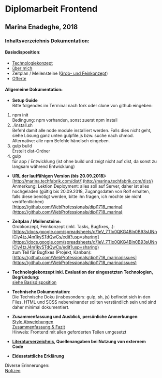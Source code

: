 # Diplomarbeit Frontend  

## Marina Enadeghe, 2018  

### Inhaltsverzeichnis Dokumentation:  
  
#### Basisdisposition:  
- [Technologiekonzept](dokumentation/basisdisposition.md)  
- [über mich](dokumentation/basisdisposition.md)  
- Zeitplan / Meilensteine 
([Grob- und Feinkonzept](https://docs.google.com/spreadsheets/d/1eV_7Tlo0QKG4BIn0B93sUNnICly4tzJ4m1kySTdQwCs/edit?usp=sharing))  
- [Offerte](https://docs.google.com/document/d/1dCjLOwE2s_naJFpOfdwf1nAEW1BeifqMymJoFDwuWrs/edit?usp=sharing)  

#### Allgemeine Dokumentation:  
- **Setup Guide**  
Bitte folgendes im Terminal nach fork oder clone von github eingeben:  
1. npm init  
Bedingung: npm vorhanden, sonst zuerst npm install 
2. ./install.sh  
Befehl damit alle node module installiert werden. Falls dies nicht geht, siehe Lösung ganz unten gulpfile.js 
bzw. suche nach chmod.  
Alternative: alle npm Befehle händisch eingeben.  
3. gulp build  
Erstellt dist-Ordner  
4. gulp  
für app / Entwicklung (ist ohne build und zeigt nicht auf dist, da sonst zu langsam während Entwicklung)  

- **URL der lauffähigen Version (bis 20.09.2018):**   
[http://marina.techfabrik.com/dist/](http://marina.techfabrik.com/dist/)  
Anmerkung: Lektion Deployment: alles soll auf Server, daher ist alles hochgeladen (gültig bis 20.09.2018, 
Zugangsdaten von Rolf erhalten, falls diese benötigt werden, bitte ihn fragen, ich möchte sie nicht veröffentlichen)  
[https://github.com/WebProfessionals/dipl1718_marina](https://github.com/WebProfessionals/dipl1718_marina)  

- **Zeitplan / Meilensteine:**   
Grobkonzept, Feinkonzept (inkl. Tasks, Bugfixes,..): [https://docs.google.com/spreadsheets/d/1eV_7Tlo0QKG4BIn0B93sUNnICly4tzJ4m1kySTdQwCs/edit?usp=sharing](https://docs.google.com/spreadsheets/d/1eV_7Tlo0QKG4BIn0B93sUNnICly4tzJ4m1kySTdQwCs/edit?usp=sharing)   
zum Teil für Bugfixes (Projekt, Kanban): [https://github.com/WebProfessionals/dipl1718_marina/issues](https://github.com/WebProfessionals/dipl1718_marina/issues)  

- **Technologiekonzept inkl. Evaluation der eingesetzten 
Technologien, Begründung:**  
[siehe Basisdisposition](dokumentation/basisdisposition.md)  

- **Technische Dokumentation:**  
Die Technische Doku (insbesonders: gulp, sh, js) befindet sich in den Files. HTML und SCSS nebeneinander sollten 
verständlich sein und sind daher minimal dokumentiert.  

- **Zusammenfassung und Ausblick, persönliche Anmerkungen**  
   [Style Abweichungen](dokumentation/style.md)  
   [Zusammenfassung & Fazit](dokumentation/zusammenfassung_fazit.md)  
   Hinweis: Frontend mit allen geforderten Teilen umgesetzt

- **[Literaturverzeichnis](dokumentation/literaturverzeichnis.md), Quellenangaben bei Nutzung von 
externem Code**  

- **Eidesstattliche Erklärung**  


Diverse Erinnerungen:  
[Notizen](dokumentation/drandenken.md)  


